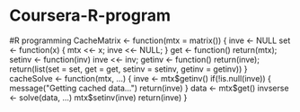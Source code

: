 # Coursera-R-program
#R programming
CacheMatrix <- function(mtx = matrix()) {
    inve <- NULL
    set <- function(x) {
      mtx <<- x;
       inve <<- NULL;
   }     get <- function() return(mtx);
    setinv <- function(inv) inve <<- inv;
    getinv <- function() return(inve);
    return(list(set = set, get = get, setinv = setinv, getinv = getinv))
} cacheSolve <- function(mtx, ...) {
    inve <- mtx$getinv()
    if(!is.null(inve)) {
        message("Getting cached data...")
        return(inve)
    }    data <- mtx$get()
    invserse <- solve(data, ...)
    mtx$setinv(inve)
    return(inve)
}
